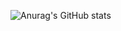 ![Anurag's GitHub stats](https://github-readme-stats.vercel.app/api?username=jdolanc&show_icons=true&theme=transparent)
